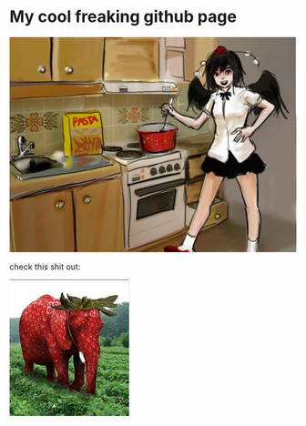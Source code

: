 <h1>My cool freaking github page</h1>
<div align="center"><p>
	<img max-width="400" src="cooking.jpg" />
</p></div>

<p>check this shit out:</p>
<img max-width="400" src="elephand.jpg" />